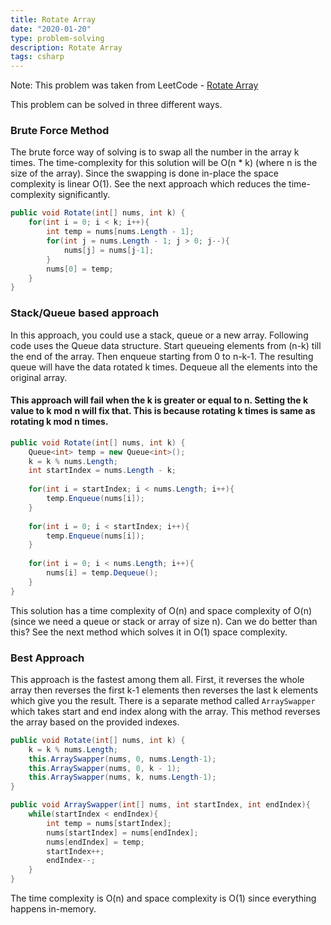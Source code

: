 ```yaml
---
title: Rotate Array
date: "2020-01-20"
type: problem-solving
description: Rotate Array
tags: csharp
---
```


Note: This problem was taken from LeetCode - [Rotate Array](https://leetcode.com/problems/rotate-array/)

This problem can be solved in three different ways. 

### Brute Force Method

The brute force way of solving is to swap all the number in the array k times. The time-complexity for this solution will be O(n * k) (where n is the size of the array). Since the swapping is done in-place the space complexity is linear O(1). See the next approach which reduces the time-complexity significantly.

```csharp
public void Rotate(int[] nums, int k) {
    for(int i = 0; i < k; i++){
        int temp = nums[nums.Length - 1];
        for(int j = nums.Length - 1; j > 0; j--){
            nums[j] = nums[j-1];
        }
        nums[0] = temp;
    }
}
```

### Stack/Queue based approach

In this approach, you could use a stack, queue or a new array. Following code uses the Queue data structure. Start queueing elements from (n-k) till the end of the array. Then enqueue starting from 0 to n-k-1. The resulting queue will have the data rotated k times. Dequeue all the elements into the original array.

#### This approach will fail when the k is greater or equal to n. Setting the k value to k mod n will fix that. This is because rotating k times is same as rotating k mod n times.

```csharp
public void Rotate(int[] nums, int k) {
    Queue<int> temp = new Queue<int>();
    k = k % nums.Length;
    int startIndex = nums.Length - k;
    
    for(int i = startIndex; i < nums.Length; i++){
        temp.Enqueue(nums[i]);
    }
    
    for(int i = 0; i < startIndex; i++){
        temp.Enqueue(nums[i]);
    }
    
    for(int i = 0; i < nums.Length; i++){
        nums[i] = temp.Dequeue();
    }
}
```

This solution has a time complexity of O(n) and space complexity of O(n) (since we need a queue or stack or array of size n). Can we do better than this? See the next method which solves it in O(1) space complexity.

### Best Approach

This approach is the fastest among them all. First, it reverses the whole array then reverses the first k-1 elements then reverses the last k elements which give you the result. There is a separate method called `ArraySwapper` which takes start and end index along with the array. This method reverses the array based on the provided indexes. 

```csharp
public void Rotate(int[] nums, int k) {
    k = k % nums.Length;
    this.ArraySwapper(nums, 0, nums.Length-1);
    this.ArraySwapper(nums, 0, k - 1);
    this.ArraySwapper(nums, k, nums.Length-1);
}

public void ArraySwapper(int[] nums, int startIndex, int endIndex){
    while(startIndex < endIndex){
        int temp = nums[startIndex];
        nums[startIndex] = nums[endIndex];
        nums[endIndex] = temp;
        startIndex++;
        endIndex--;
    }
}
```

The time complexity is O(n) and space complexity is O(1) since everything happens in-memory.
